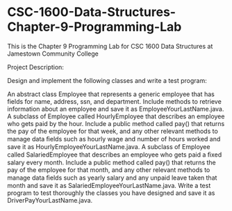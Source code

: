 # CSC-1600-Data-Structures-Chapter-9-Programming-Lab
This is the Chapter 9 Programming Lab for CSC 1600 Data Structures at Jamestown Community College

Project Description:

Design and implement the following classes and write a test program:

  An abstract class Employee that represents a generic employee that has fields for name, address, ssn, and department. Include methods to retrieve information about an employee and save it as EmployeeYourLastName.java.
  A subclass of Employee called HourlyEmployee that describes an employee who gets paid by the hour. Include a public method called pay() that returns the pay of the employee for that week, and any other relevant methods to manage data ﬁelds such as hourly wage and number of hours worked and save it as HourlyEmployeeYourLastName.java.
  A subclass of Employee called SalariedEmployee that describes an employee who gets paid a ﬁxed salary every month. Include a public method called pay() that returns the pay of the employee for that month, and any other relevant methods to manage data ﬁelds such as yearly salary and any unpaid leave taken that month and save it as SalariedEmployeeYourLastName.java.
  Write a test program to test thoroughly the classes you have designed and save it as DriverPayYourLastName.java.  

